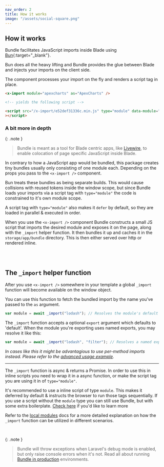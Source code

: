 ```yaml
---
nav_order: 2
title: How it works
image: "/assets/social-square.png"
---
```


## How it works

Bundle facilitates JavaScript imports inside Blade using [Bun](https://bun.sh){:target="\_blank"}.

Bun does all the heavy lifting and Bundle provides the glue between Blade and injects your imports on the client side.

The <x-import /> component processes your import on the fly and renders a script tag in place.

```html
<x-import module="apexcharts" as="ApexCharts" />

<!-- yields the following script -->

<script src="/x-import/e52def31336c.min.js" type="module" data-module="apexcharts" data-alias="ApexCharts"
></script>
```

### A bit more in depth

{: .note }

> Bundle is meant as a tool for Blade centric apps, like [Livewire](https://livewire.laravel.com), to enable colocation of page specific JavaScript inside Blade.

In contrary to how a JavaScript app would be bundled, this package creates tiny bundles usually only consisting of one module each. Depending on the props you pass to the `<x-import />` component.

Bun treats these bundles as being separate builds. This would cause collisions with reused tokens inside the window scope, but since Bundle loads your imports via a script tag with `type="module"` the code is constrained to it's own module scope.

A script tag with `type="module"` also makes it `defer` by default, so they are loaded in parallel & executed in order.

When you use the `<x-import />` component Bundle constructs a small JS script that imports the desired module and exposes it on the page, along with the `_import` helper function. It then bundles it up and caches it in the `storage/app/bundle` directory. This is then either served over http or rendered inline.

<br />

<!--
{: .note }
> You may pass any attributes a script tag would accept, like `defer` or `async`. Note that scripts with `type="module"` are deferred by default.
-->

<br />

## The `_import` helper function

After you use `<x-import />` somewhere in your template a global `_import` function will become available on the window object.

You can use this function to fetch the bundled import by the name you've passed to the `as` argument.

```js
var module = await _import("lodash"); // Resolves the module's default export
```

The `_import` function accepts a optional `export` argument which defaults to 'default'. When the module you're exporting uses named exports, you may resolve it like this:

```js
var module = await _import("lodash", "filter"); // Resolves a named export 'filter'
```

_In cases like this it might be advantagious to use per-method imports instead. Please refer to the [advanced usage example](https://laravel-bundle.dev/advanced-usage.html#per-method-exports)._

---

The `_import` function is async & returns a Promise. In order to use this in inline scripts you need to wrap it in a async function, or make the script tag you are using it in of `type="module"`.

It's recommended to use a inline script of type `module`. This makes it deferred by default & instructs the browser to run those tags sequentially. If you use a script without the `module` type you can still use Bundle, but with some extra boilerplate. [Check here](https://laravel-bundle.dev/advanced-usage.html#using-_import-in-a-script-tag-without-typemodule) if you'd like to learn more

Refer to the [local modules](https://laravel-bundle.dev/local-modules.html) docs for a more detailed explanation on how the `_import` function can be utilized in different scenarios.

<br />

{: .note }

> Bundle will throw exceptions when Laravel's debug mode is enabled, but only raise console errors when it's not. Read all about running [Bundle in production](https://laravel-bundle.dev/production-builds.html) environments.

<br />
